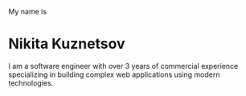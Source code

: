 My name is

# Nikita Kuznetsov

I am a software engineer with over 3 years of commercial experience specializing in building complex web applications using modern technologies.
